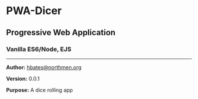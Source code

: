 # PWA-Dicer

## Progressive Web Application
### Vanilla ES6/Node, EJS
---
**Author:**  hbates@northmen.org

**Version:**  0.0.1

**Purpose:**  A dice rolling app
